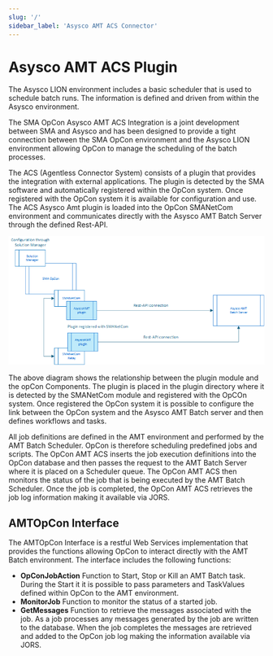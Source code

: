 ```yaml
---
slug: '/'
sidebar_label: 'Asysco AMT ACS Connector'
---
```


# Asysco AMT ACS Plugin

The Asysco LION environment includes a basic scheduler that is used to schedule batch runs. The information is defined and driven from within the Asysco environment. 

The SMA OpCon Asysco AMT ACS Integration is a joint development between SMA and Asysco and has been designed to provide a tight connection between the SMA OpCon environment and the Asysco LION environment allowing OpCon to manage the scheduling of the batch processes.

The ACS (Agentless Connector System) consists of a plugin that provides the integration with external applications. The plugin is detected by the SMA software and automatically registered within the OpCon system. Once registered with the OpCon system it is available for configuration and use. The ACS Asysco Amt plugin is loaded into the OpCon SMANetCom environment and communicates directly with the Asysco AMT Batch Server through the defined Rest-API.  

![Overview](../static/img/overview.png)

The above diagram shows the relationship between the plugin module and the opCon Components. The plugin is placed in the plugin directory where it is detected by the SMANetCom module and registered with the OpCOn system. Once registered the OpCon system it is possible to configure the link between the OpCon system and the Asysco AMT Batch server and then defines workflows and tasks. 

All job definitions are defined in the AMT environment and performed by the AMT Batch Scheduler. OpCon is therefore scheduling predefined jobs and scripts.
The OpCon AMT ACS inserts the job execution definitions into the OpCon database and then passes the request to the AMT Batch Server where it is placed on a Scheduler queue. 
The OpCon AMT ACS then monitors the status of the job that is being executed by the AMT Batch Scheduler. 
Once the job is completed, the OpCon AMT ACS retrieves the job log information making it available via JORS. 

## AMTOpCon Interface
The AMTOpCon Interface is a restful Web Services implementation that provides the functions allowing OpCon to interact directly with the AMT Batch environment. 
The interface includes the following functions:

- **OpConJobAction**	Function to Start, Stop or Kill an AMT Batch task. During the Start it it is possible to pass parameters and TaskValues defined within OpCon to the AMT environment.
- **MonitorJob**		Function to monitor the status of a started job.
- **GetMessages**		Function to retrieve the messages associated with the job. As a job processes any messages generated by the job are written to the database. When the job completes the messages are retrieved and added to the OpCon job log making the information available via JORS. 
